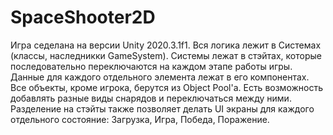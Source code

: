 # SpaceShooter2D

Игра седелана на версии Unity 2020.3.1f1.
Вся логика лежит в Системах (классы, наследникки GameSystem). Системы лежат в стэйтах, которые последовательно переключаются на каждом этапе работы игры. Данные для каждого отдельного элемента лежат в его компонентах. Все объекты, кроме игрока, берутся из Object Pool'а.
Есть возможность добавлять разные виды снарядов и переключаться между ними. Разделение на стэйты также позволяет делать UI экраны для каждого отдельного состояние: Загрузка, Игра, Победа, Поражение.
